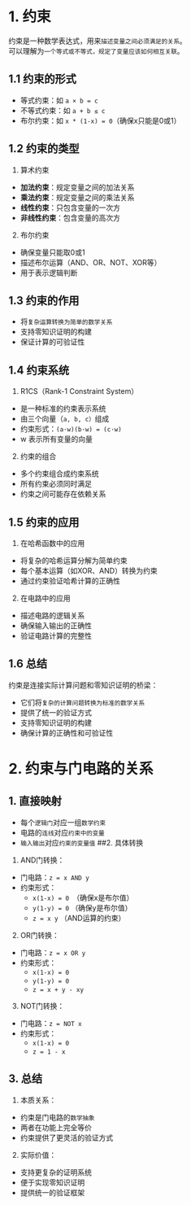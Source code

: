 # 1. 约束
约束是一种数学表达式，用来`描述变量之间必须满足的关系`。<br/>
可以理解为`一个等式或不等式，规定了变量应该如何相互关联`。
## 1.1 约束的形式
- 等式约束：如 `a × b = c`
- 不等式约束：如 `a + b ≤ c`
- 布尔约束：如 `x * (1-x) = 0`（确保x只能是0或1）
## 1.2 约束的类型
1. 算术约束
  - **加法约束**：规定变量之间的加法关系
  - **乘法约束**：规定变量之间的乘法关系
  - **线性约束**：只包含变量的一次方
  - **非线性约束**：包含变量的高次方
2. 布尔约束
  - 确保变量只能取0或1
  - 描述布尔运算（AND、OR、NOT、XOR等）
  - 用于表示逻辑判断
## 1.3 约束的作用
- 将`复杂运算转换为简单的数学关系`
- 支持零知识证明的构建
- 保证计算的可验证性
## 1.4 约束系统
1. R1CS（Rank-1 Constraint System）
  - 是一种标准的约束表示系统
  - 由三个向量（`a, b, c）`组成
  - 约束形式：`(a·w)(b·w) = (c·w)`
  - w 表示所有变量的向量
2. 约束的组合
  - 多个约束组合成约束系统
  - 所有约束必须同时满足
  - 约束之间可能存在依赖关系
## 1.5 约束的应用
1. 在哈希函数中的应用
  - 将复杂的哈希运算分解为简单约束
  - 每个基本运算（如XOR、AND）转换为约束
  - 通过约束验证哈希计算的正确性
2.  在电路中的应用
  - 描述电路的逻辑关系
  - 确保输入输出的正确性
  - 验证电路计算的完整性
## 1.6 总结
约束是连接实际计算问题和零知识证明的桥梁：
- 它们将`复杂的计算问题转换为标准的数学关系`
- 提供了统一的验证方式
- 支持零知识证明的构建
- 确保计算的正确性和可验证性
# 2. 约束与门电路的关系
## 1. 直接映射
  - 每个`逻辑门`对应一组`数学约束`
  - 电路的`连线`对应`约束中的变量`
  - `输入输出`对应`约束的变量值`
##2.  具体转换
1.  AND门转换：
  - 门电路：`z = x AND y`
  - 约束形式：
    - `x(1-x) = 0 `（确保x是布尔值）
    - `y(1-y) = 0` （确保y是布尔值）
    - `z = x y` （AND运算的约束）
2. OR门转换：
  - 门电路：`z = x OR y`
  - 约束形式：
    - `x(1-x) = 0`
    - `y(1-y) = 0`
    - `z = x + y - xy`
3. NOT门转换：
  - 门电路：`z = NOT x`
  - 约束形式：
    - `x(1-x) = 0`
    - `z = 1 - x`
## 3. 总结
1. 本质关系：
  - 约束是门电路的`数学抽象`
  - 两者在功能上完全等价
  - 约束提供了更灵活的验证方式
2. 实际价值：
  - 支持更复杂的证明系统
  - 便于实现零知识证明
  - 提供统一的验证框架